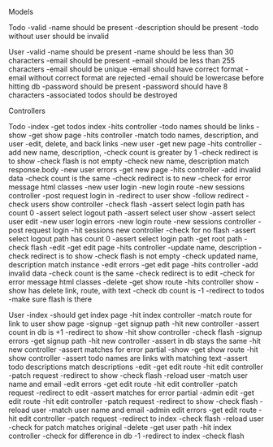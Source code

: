 Models

Todo
-valid
-name should be present
-description should be present
-todo without user should be invalid

User
-valid
-name should be present
-name should be less than 30 characters
-email should be present
-email should be less than 255 characters
-email should be unique
-email should have correct format
-email without correct format are rejected
-email should be lowercase before hitting db
-password should be present
-password should have 8 characters
-associated todos should be destroyed

Controllers

Todo
-index
  -get todos index
  -hits controller
  -todo names should be links
-show
  -get show page
  -hits controller
  -match todo names, description, and user
  -edit, delete, and back links
-new user
  -get new page
  -hits controller
  -add new name, description, 
  -check count is greater by 1
  -check redirect is to show
  -check flash is not empty
  -check new name, description match response.body
-new user errors
  -get new page
  -hits controller
  -add invalid data
  -check count is the same
  -check redirect is to new
  -check for error message html classes
-new user login
  -new login route
  -new sessions controller
  -post request login in
  -redirect to user show
  -follow redirect
  -check users show controller
  -check flash
  -assert select login path has count 0
  -assert select logout path
  -assert select user show
  -assert select user edit
-new user login errors
  -new login route
  -new sessions controller
  -post request login
  -hit sessions new controller
  -check for no flash
  -assert select logout path has count 0
  -assert select login path
  -get root path
  -check flash
-edit
  -get edit page
  -hits controller
  -update name, description
  -check redirect is to show
  -check flash is not empty
  -check updated name, description match instance
-edit errors
  -get edit page
  -hits controller
  -add invalid data
  -check count is the same
  -check redirect is to edit
  -check for error message html classes
-delete
  -get show route
  -hits controller show
  -show has delete link, route,  with text
  -check db count is -1
  -redirect to todos
  -make sure flash is there


User
-index
  -should get index page
  -hit index controller
  -match route for link to user show page
-signup
  -get signup path
  -hit new controller
  -assert count in db is +1
  -redirect to show
  -hit show controller
  -check flash
-signup errors
  -get signup path
  -hit new controller
  -assert in db stays the same
  -hit new controller
  -assert matches for error partial
-show
  -get show route
  -hit show controller
  -assert todo names are links with matching text
  -assert todo descriptions match descriptions
-edit
  -get edit route
  -hit edit controller
  -patch request
  -redirect to show
  -check flash
  -reload user
  -match user name and email
-edit errors
  -get edit route
  -hit edit controller
  -patch request
  -redirect to edit
  -assert matches for error partial
-admin edit
  -get edit route
  -hit edit controller
  -patch request
  -redirect to show
  -check flash
  -reload user
  -match user name and email
-admin edit errors
  -get edit route
  -hit edit controller
  -patch request
  -redirect to index
  -check flash
  -reload user
  -check for patch matches original
-delete
  -get user path
  -hit index controller
  -check for difference in db -1
  -redirect to index
  -check flash